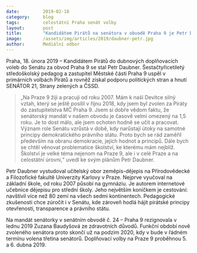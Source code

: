 ```yaml
---
date:         2019-02-18
category:     blog
tags:         celostátní Praha senát volby
layout:       post
title:        "Kandidátem Pirátů na senátora v obvodě Praha 9 je Petr Daubner"
image:        /assets/img/articles/2019/daubner-petr.jpg
author:       Mediální odbor
---
```



Praha, 18. února 2019 – Kandidátem Pirátů do dubnových doplňovacích voleb do Senátu za obvod Praha 9 se stal Petr Daubner. Šestačtyřicetiletý středoškolský pedagog a zastupitel Městské části Praha 9 uspěl v primárních volbách Pirátů a rovněž získal podporu politických stran a hnutí SENÁTOR 21, Strany zelených a ČSSD. 

> „Na Praze 9 žiji a pracuji od roku 2007. Mám k naší Devítce silný vztah, který se ještě posílil v říjnu 2018, kdy jsem byl zvolen za Piráty do zastupitelstva MČ Praha 9. Jsem si dobře vědom faktu, že senátorský mandát v našem obvodu je časově velmi omezený na 1,5 roku. Je to dost málo, ale jsem ochoten hodně se učit a pracovat. Význam role Senátu vzrůstá v době, kdy narůstají útoky na samotné principy demokratického právního státu. Proto bych se rád zaměřil především na obranu demokracie, jejích hodnot a principů. Dále bych se chtěl věnovat problematice školství, ke kterému mám nejblíž. Školství je velké téma nejenom na Praze 9, ale i v celé Praze a na celostátní úrovni,“ uvedl ke svým plánům Petr Daubner.

Petr Daubner vystudoval učitelský obor zeměpis-dějepis na Přírodovědecké a Filozofické fakultě Univerzity Karlovy v Praze. Nejprve vyučoval na základní škole, od roku 2007 působí na gymnáziu. Je autorem internetové učebnice dějepisu pro střední školy. Jeho největším koníčkem je cestování: navštívil více než 80 zemí na všech sedmi kontinentech. Pedagogické zkušenosti chce zúročit i v Senátu, kde zároveň hodlá hájit pirátské principy otevřenosti, transparence a právního státu.

Na mandát senátorky v senátním obvodě č. 24 – Praha 9 rezignovala v lednu 2019 Zuzana Baudyšová ze zdravotních důvodů. Funkční období nově zvoleného senátora proto skončí už na podzim 2020, kdy v bude v řádném termínu volena třetina senátorů. Doplňovací volby na Praze 9 proběhnou 5. a 6. dubna 2019.
